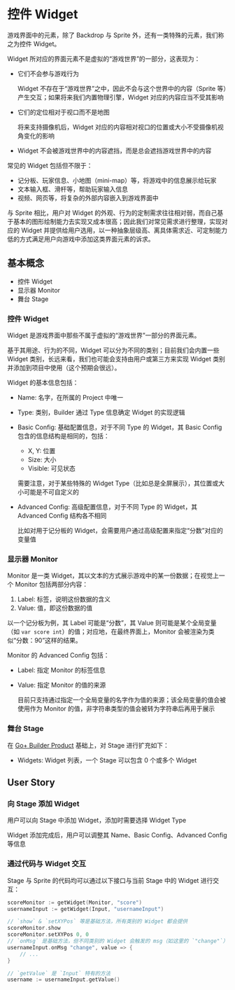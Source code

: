 # 控件 Widget

游戏界面中的元素，除了 Backdrop 与 Sprite 外，还有一类特殊的元素，我们称之为控件 Widget。

Widget 所对应的界面元素不是虚拟的“游戏世界”的一部分，这表现为：

* 它们不会参与游戏行为

	Widget 不存在于“游戏世界”之中，因此不会与这个世界中的内容（Sprite 等）产生交互；如果将来我们内置物理引擎，Widget 对应的内容应当不受其影响

* 它们的定位相对于视口而不是地图

	将来支持摄像机后，Widget 对应的内容相对视口的位置或大小不受摄像机视角变化的影响

* Widget 不会被游戏世界中的内容遮挡，而是总会遮挡游戏世界中的内容

常见的 Widget 包括但不限于：

* 记分板、玩家信息、小地图（mini-map）等，将游戏中的信息展示给玩家
* 文本输入框、滑杆等，帮助玩家输入信息
* 视频、网页等，将复杂的外部内容嵌入到游戏界面中

与 Sprite 相比，用户对 Widget 的外观、行为的定制需求往往相对弱，而自己基于基本的图形绘制能力去实现又成本很高；因此我们对常见需求进行整理，实现对应的 Widget 并提供给用户选用，以一种抽象层级高、离具体需求近、可定制能力低的方式满足用户向游戏中添加这类界面元素的诉求。

## 基本概念

* 控件 Widget
* 显示器 Monitor
* 舞台 Stage

### 控件 Widget


Widget 是游戏界面中那些不属于虚拟的“游戏世界”一部分的界面元素。

基于其用途、行为的不同，Widget 可以分为不同的类别；目前我们会内置一些 Widget 类别，长远来看，我们也可能会支持由用户或第三方来实现 Widget 类别并添加到项目中使用（这个预期会很远）。

Widget 的基本信息包括：

* Name: 名字，在所属的 Project 中唯一
* Type: 类别，Builder 通过 Type 信息确定 Widget 的实现逻辑
* Basic Config: 基础配置信息，对于不同 Type 的 Widget，其 Basic Config 包含的信息结构是相同的，包括：

	- X, Y: 位置
	- Size: 大小
	- Visible: 可见状态

	需要注意，对于某些特殊的 Widget Type（比如总是全屏展示），其位置或大小可能是不可自定义的

* Advanced Config: 高级配置信息，对于不同 Type 的 Widget，其 Advanced Config 结构各不相同

	比如对用于记分板的 Widget，会需要用户通过高级配置来指定“分数”对应的变量值

### 显示器 Monitor

Monitor 是一类 Widget，其以文本的方式展示游戏中的某一份数据；在视觉上一个 Monitor 包括两部分内容：

1. Label: 标签，说明这份数据的含义
2. Value: 值，即这份数据的值

以一个记分板为例，其 Label 可能是“分数”，其 Value 则可能是某个全局变量（如 `var score int`）的值；对应地，在最终界面上，Monitor 会被渲染为类似“分数：90”这样的结果。

Monitor 的 Advanced Config 包括：

* Label: 指定 Monitor 的标签信息
* Value: 指定 Monitor 的值的来源

	目前只支持通过指定一个全局变量的名字作为值的来源；该全局变量的值会被使用作为 Monitor 的值，非字符串类型的值会被转为字符串后再用于展示

### 舞台 Stage

在 [Go+ Builder Product](./index.zh.md) 基础上，对 Stage 进行扩充如下：

* Widgets: Widget 列表，一个 Stage 可以包含 0 个或多个 Widget

## User Story

### 向 Stage 添加 Widget

用户可以向 Stage 中添加 Widget，添加时需要选择 Widget Type

Widget 添加完成后，用户可以调整其 Name、Basic Config、Advanced Config 等信息

### 通过代码与 Widget 交互

Stage 与 Sprite 的代码均可以通过以下接口与当前 Stage 中的 Widget 进行交互：

```go
scoreMonitor := getWidget(Monitor, "score")
usernameInput := getWidget(Input, "usernameInput")

// `show` & `setXYPos` 等是基础方法，所有类别的 Widget 都会提供
scoreMonitor.show
scoreMonitor.setXYPos 0, 0
// `onMsg` 是基础方法，但不同类别的 Widget 会触发的 msg（如这里的 `"change"`）是不同的
usernameInput.onMsg "change", value => {
	// ...
}

// `getValue` 是 `Input` 特有的方法
username := usernameInput.getValue()
```
